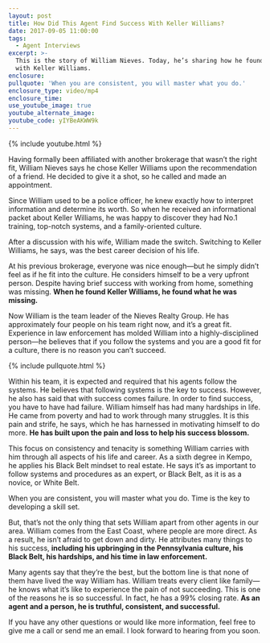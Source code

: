 ```yaml
---
layout: post
title: How Did This Agent Find Success With Keller Williams?
date: 2017-09-05 11:00:00
tags:
  - Agent Interviews
excerpt: >-
  This is the story of William Nieves. Today, he’s sharing how he found success
  with Keller Williams.
enclosure:
pullquote: 'When you are consistent, you will master what you do.'
enclosure_type: video/mp4
enclosure_time:
use_youtube_image: true
youtube_alternate_image:
youtube_code: yIYBeAKWW9k
---
```



{% include youtube.html %}

Having formally been affiliated with another brokerage that wasn’t the right fit, William Nieves says he chose Keller Williams upon the recommendation of a friend. He decided to give it a shot, so he called and made an appointment.

Since William used to be a police officer, he knew exactly how to interpret information and determine its worth. So when he received an informational packet about Keller Williams, he was happy to discover they had No.1 training, top-notch systems, and a family-oriented culture.

After a discussion with his wife, William made the switch. Switching to Keller Williams, he says, was the best career decision of his life.

At his previous brokerage, everyone was nice enough—but he simply didn’t feel as if he fit into the culture. He considers himself to be a very upfront person. Despite having brief success with working from home, something was missing. **When he found Keller Williams, he found what he was missing.**

Now William is the team leader of the Nieves Realty Group. He has approximately four people on his team right now, and it’s a great fit. Experience in law enforcement has molded William into a highly-disciplined person—he believes that if you follow the systems and you are a good fit for a culture, there is no reason you can’t succeed.

{% include pullquote.html %}

Within his team, it is expected and required that his agents follow the systems. He believes that following systems is the key to success. However, he also has said that with success comes failure. In order to find success, you have to have had failure. William himself has had many hardships in life. He came from poverty and had to work through many struggles. It is this pain and strife, he says, which he has harnessed in motivating himself to do more. **He has built upon the pain and loss to help his success blossom.**

This focus on consistency and tenacity is something William carries with him through all aspects of his life and career. As a sixth degree in Kempo, he applies his Black Belt mindset to real estate. He says it’s as important to follow systems and procedures as an expert, or Black Belt, as it is as a novice, or White Belt.

When you are consistent, you will master what you do. Time is the key to developing a skill set.

But, that’s not the only thing that sets William apart from other agents in our area. William comes from the East Coast, where people are more direct. As a result, he isn’t afraid to get down and dirty. He attributes many things to his success, **including his upbringing in the Pennsylvania culture, his Black Belt, his hardships, and his time in law enforcement. &nbsp;**

Many agents say that they’re the best, but the bottom line is that none of them have lived the way William has. William treats every client like family—he knows what it’s like to experience the pain of not succeeding. This is one of the reasons he is so successful. In fact, he has a 99% closing rate. **As an agent and a person, he is truthful, consistent, and successful.**

If you have any other questions or would like more information, feel free to give me a call or send me an email. I look forward to hearing from you soon.